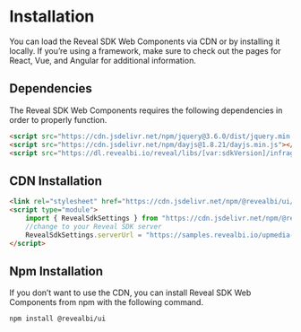 # Installation

You can load the Reveal SDK Web Components via CDN or by installing it locally. If you’re using a framework, make sure to check out the pages for React, Vue, and Angular for additional information.

## Dependencies
The Reveal SDK Web Components requires the following dependencies in order to properly function.

```html
<script src="https://cdn.jsdelivr.net/npm/jquery@3.6.0/dist/jquery.min.js"></script>
<script src="https://cdn.jsdelivr.net/npm/dayjs@1.8.21/dayjs.min.js"></script>
<script src="https://dl.revealbi.io/reveal/libs/[var:sdkVersion]/infragistics.reveal.js"></script>
```

## CDN Installation

```html
<link rel="stylesheet" href="https://cdn.jsdelivr.net/npm/@revealbi/ui/themes/light.css">
<script type="module">
    import { RevealSdkSettings } from "https://cdn.jsdelivr.net/npm/@revealbi/ui";
    //change to your Reveal SDK server
    RevealSdkSettings.serverUrl = "https://samples.revealbi.io/upmedia-backend/reveal-api/";
</script>
```

## Npm Installation

If you don’t want to use the CDN, you can install Reveal SDK Web Components from npm with the following command.

```bash npm2yarn
npm install @revealbi/ui
```
